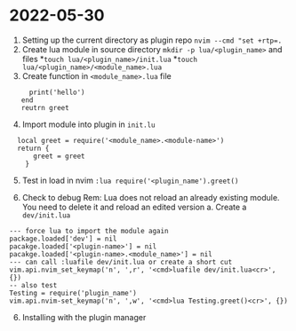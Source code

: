 # 2022-05-30
1. Setting up the current directory as plugin repo `nvim --cmd "set +rtp=.`
2. Create lua module in source directory `mkdir -p lua/<plugin_name>` and files 
  *`touch lua/<plugin_name>/init.lua` 
  *`touch lua/<plugin_name>/<module_name>.lua` 
3. Create function in `<module_name>.lua` file
  ```local function greet()
       print('hello')
     end
     reutrn greet
  ```
4. Import module into plugin in `init.lu`
  ```
    local greet = require('<module_name>.<module-name>')
    return {
        greet = greet
      }
  ```

5. Test in load in nvim
`:lua require('<plugin_name').greet()`

6. Check to debug
Rem: Lua does not reload an already existing module. You need to delete it and reload an edited version
a. Create a `dev/init.lua`
```
--- force lua to import the module again
package.loaded['dev'] = nil
pacakge.loaded['<plugin-name>'] = nil
pacakge.loaded['<plugin-name>.<module_name>'] = nil
--- can call :luafile dev/init.lua or create a short cut
vim.api.nvim_set_keymap('n', ',r', '<cmd>luafile dev/init.lua<cr>', {})
-- also test
Testing = require('plugin_name')
vim.api.nvim-set_keymap('n', ',w', '<cmd>lua Testing.greet()<cr>', {})
```

6. Installing with the plugin manager

